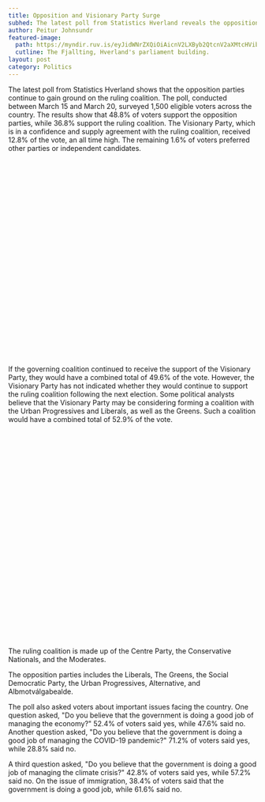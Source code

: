 ```yaml
---
title: Opposition and Visionary Party Surge
subhed: The latest poll from Statistics Hverland reveals the opposition parties continue to gain ground on the ruling coalition. The Visionary Party also reaches an all time high.
author: Peitur Johnsundr
featured-image: 
  path: https://myndir.ruv.is/eyJidWNrZXQiOiAicnV2LXByb2QtcnV2aXMtcHVibGljIiwgImtleSI6ICJtZWRpYS9wdWJsaWMvb3JpZ2luYWxfaW1hZ2VzL0lNR18xNjA2LkpQRyIsICJlZGl0cyI6IHsicmVzaXplIjogeyJ3aWR0aCI6ICI4MDAiLCAiZml0IjogImNvdmVyIn19fQ==
  cutline: The Fjallting, Hverland's parliament building.
layout: post
category: Politics
---
```


The latest poll from Statistics Hverland shows that the opposition parties continue to gain ground on the ruling coalition. The poll, conducted between March 15 and March 20, surveyed 1,500 eligible voters across the country. The results show that 48.8% of voters support the opposition parties, while 36.8% support the ruling coalition. The Visionary Party, which is in a confidence and supply agreement with the ruling coalition, received 12.8% of the vote, an all time high. The remaining 1.6% of voters preferred other parties or independent candidates.

<div style="min-height:402px"><script type="text/javascript" defer src="https://datawrapper.dwcdn.net/iihAZ/embed.js?v=1" charset="utf-8"></script><noscript><img src="https://datawrapper.dwcdn.net/iihAZ/full.png" alt="" /></noscript></div>

If the governing coalition continued to receive the support of the Visionary Party, they would have a combined total of 49.6% of the vote. However, the Visionary Party has not indicated whether they would continue to support the ruling coalition following the next election. Some political analysts believe that the Visionary Party may be considering forming a coalition with the Urban Progressives and Liberals, as well as the Greens. Such a coalition would have a combined total of 52.9% of the vote.

<div style="min-height:424px"><script type="text/javascript" defer src="https://datawrapper.dwcdn.net/itS2l/embed.js?v=2" charset="utf-8"></script><noscript><img src="https://datawrapper.dwcdn.net/itS2l/full.png" alt="" /></noscript></div>

The ruling coalition is made up of the Centre Party, the Conservative Nationals, and the Moderates.

The opposition parties includes the Liberals, The Greens, the Social Democratic Party, the Urban Progressives, Alternative, and Albmotválgabealde. 

The poll also asked voters about important issues facing the country. One question asked, "Do you believe that the government is doing a good job of managing the economy?" 52.4% of voters said yes, while 47.6% said no. Another question asked, "Do you believe that the government is doing a good job of managing the COVID-19 pandemic?" 71.2% of voters said yes, while 28.8% said no. 

A third question asked, "Do you believe that the government is doing a good job of managing the climate crisis?" 42.8% of voters said yes, while 57.2% said no. On the issue of immigration, 38.4% of voters said that the government is doing a good job, while 61.6% said no. 